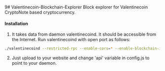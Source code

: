 9# Valentinecoin-Blockchain-Explorer
Block explorer for Valentinecoin CryptoNote based cryptocurrency.

#### Installation

1) It takes data from daemon valentinecoind. It should be accessible from the Internet. Run valentinecoind with open port as follows:
```bash
./valentinecoind --restricted-rpc --enable-cors=* --enable-blockchain-indexes --rpc-bind-ip=0.0.0.0 --rpc-bind-port=45889
```
2) Just upload to your website and change 'api' variable in config.js to point to your daemon.
